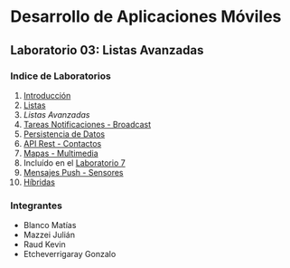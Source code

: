 ﻿# Desarrollo de Aplicaciones Móviles

## Laboratorio 03: Listas Avanzadas

### Indice de Laboratorios

1. [Introducción](../../tree/lab01)
2. [Listas](../../tree/lab02)
3. *Listas Avanzadas*
4. [Tareas Notificaciones - Broadcast](../../tree/lab04)
5. [Persistencia de Datos](../../tree/lab05)
6. [API Rest - Contactos](../../tree/lab06)
7. [Mapas - Multimedia](../../tree/Lab07-08)
8. Incluído en el [Laboratorio 7](../../tree/Lab07-08)
9. [Mensajes Push - Sensores](../../tree/lab09)
10. [Híbridas](../../tree/lab10)

### Integrantes

* Blanco Matías
* Mazzei Julián
* Raud Kevin
* Etcheverrigaray Gonzalo